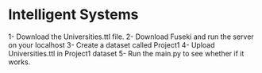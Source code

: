 # Intelligent Systems

1- Download the Universities.ttl file.
2- Download Fuseki and run the server on your localhost
3- Create a dataset called Project1
4- Upload Universities.ttl in Project1 dataset
5- Run the main.py to see whether if it works.

